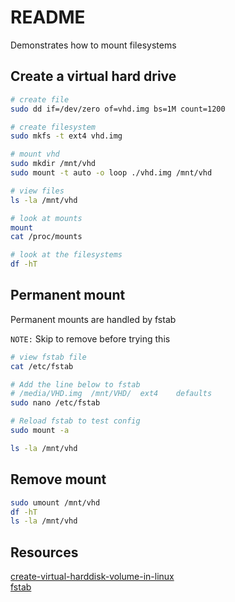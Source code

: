 # README
Demonstrates how to mount filesystems 

## Create a virtual hard drive

```sh
# create file
sudo dd if=/dev/zero of=vhd.img bs=1M count=1200

# create filesystem
sudo mkfs -t ext4 vhd.img

# mount vhd
sudo mkdir /mnt/vhd
sudo mount -t auto -o loop ./vhd.img /mnt/vhd

# view files
ls -la /mnt/vhd 

# look at mounts
mount
cat /proc/mounts 

# look at the filesystems 
df -hT
```

## Permanent mount
Permanent mounts are handled by fstab  

```NOTE:``` Skip to remove before trying this  

```sh
# view fstab file
cat /etc/fstab 

# Add the line below to fstab
# /media/VHD.img  /mnt/VHD/  ext4    defaults 
sudo nano /etc/fstab 

# Reload fstab to test config 
sudo mount -a  

ls -la /mnt/vhd 
```

## Remove mount
```sh
sudo umount /mnt/vhd
df -hT
ls -la /mnt/vhd 
```

## Resources
[create-virtual-harddisk-volume-in-linux](https://www.tecmint.com/create-virtual-harddisk-volume-in-linux/)  
[fstab](https://wiki.archlinux.org/index.php/Fstab)  


